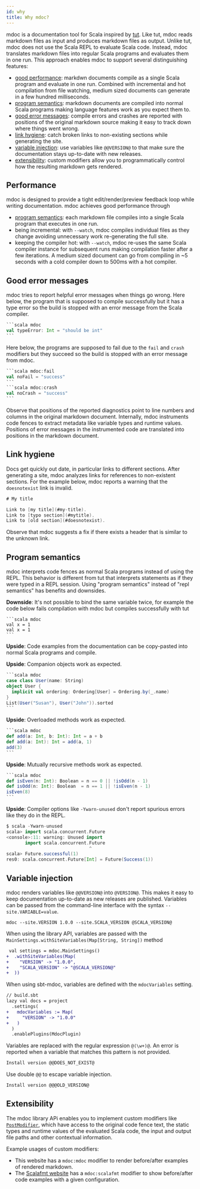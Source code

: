 ```yaml
---
id: why
title: Why mdoc?
---
```


mdoc is a documentation tool for Scala inspired by
[tut](http://tpolecat.github.io/tut/). Like tut, mdoc reads markdown files as
input and produces markdown files as output. Unlike tut, mdoc does not use the
Scala REPL to evaluate Scala code. Instead, mdoc translates markdown files into
regular Scala programs and evaluates them in one run. This approach enables mdoc
to support several distinguishing features:

- [good performance](#performance): markdwn documents compile as a single Scala
  program and evaluate in one run. Combined with incremental and hot compilation
  from file watching, medium sized documents can generate in a few hundred
  milliseconds.
- [program semantics](#program-semantics): markdown documents are compiled into
  normal Scala programs making language features work as you expect them to.
- [good error messages](#good-error-messages): compile errors and crashes are
  reported with positions of the original markdown source making it easy to
  track down where things went wrong.
- [link hygiene](#link-hygiene): catch broken links to non-existing sections
  while generating the site.
- [variable injection](#variable-injection): use variables like `@@VERSION@` to
  that make sure the documentation stays up-to-date with new releases.
- [extensibility](#extensibility): custom modifiers allow you to
  programmatically control how the resulting markdown gets rendered.

## Performance

mdoc is designed to provide a tight edit/render/preview feedback loop while
writing documentation. mdoc achieves good performance through

- [program semantics](#program-semantics): each markdown file compiles into a
  single Scala program that executes in one run.
- being incremental: with `--watch`, mdoc compiles individual files as they
  change avoiding unnecessary work re-generating the full site.
- keeping the compiler hot: with `--watch`, mdoc re-uses the same Scala compiler
  instance for subsequent runs making compilation faster after a few iterations.
  A medium sized document can go from compiling in ~5 seconds with a cold
  compiler down to 500ms with a hot compiler.

## Good error messages

mdoc tries to report helpful error messages when things go wrong. Here below,
the program that is supposed to compile successfully but it has a type error so
the build is stopped with an error message from the Scala compiler.

````scala mdoc:mdoc:crash
```scala mdoc
val typeError: Int = "should be int"
```
````

Here below, the programs are supposed to fail due to the `fail` and `crash`
modifiers but they succeed so the build is stopped with an error message from
mdoc.

````scala mdoc:mdoc:crash
```scala mdoc:fail
val noFail = "success"
```
```scala mdoc:crash
val noCrash = "success"
```
````

Observe that positions of the reported diagnostics point to line numbers and
columns in the original markdown document. Internally, mdoc instruments code
fences to extract metadata like variable types and runtime values. Positions of
error messages in the instrumented code are translated into positions in the
markdown document.

## Link hygiene

Docs get quickly out date, in particular links to different sections. After
generating a site, mdoc analyzes links for references to non-existent sections.
For the example below, mdoc reports a warning that the `doesnotexist` link is
invalid.

```scala mdoc:mdoc:crash
# My title

Link to [my title](#my-title).
Link to [typo section](#mytitle).
Link to [old section](#doesnotexist).
```

Observe that mdoc suggests a fix if there exists a header that is similar to the
unknown link.

## Program semantics

mdoc interprets code fences as normal Scala programs instead of using the REPL.
This behavior is different from tut that interprets statements as if they were
typed in a REPL session. Using "program semantics" instead of "repl semantics"
has benefits and downsides.

**Downside**: It's not possible to bind the same variable twice, for example the
code below fails compilation with mdoc but compiles successfully with tut

````
```scala mdoc
val x = 1
val x = 1
```
````

**Upside**: Code examples from the documentation can be copy-pasted into normal
Scala programs and compile.

**Upside**: Companion objects work as expected.

````scala mdoc:mdoc
```scala mdoc
case class User(name: String)
object User {
  implicit val ordering: Ordering[User] = Ordering.by(_.name)
}
List(User("Susan"), User("John")).sorted
```
````

**Upside**: Overloaded methods work as expected.

````scala mdoc:mdoc
```scala mdoc
def add(a: Int, b: Int): Int = a + b
def add(a: Int): Int = add(a, 1)
add(3)
```
````

**Upside**: Mutually recursive methods work as expected.

````scala mdoc:mdoc
```scala mdoc
def isEven(n: Int): Boolean = n == 0 || !isOdd(n - 1)
def isOdd(n: Int): Boolean  = n == 1 || !isEven(n - 1)
isEven(8)
```
````

**Upside**: Compiler options like `-Ywarn-unused` don't report spurious errors
like they do in the REPL.

```scala
$ scala -Ywarn-unused
scala> import scala.concurrent.Future
<console>:11: warning: Unused import
       import scala.concurrent.Future
                               ^
scala> Future.successful(1)
res0: scala.concurrent.Future[Int] = Future(Success(1))
```

## Variable injection

mdoc renders variables like `@@VERSION@` into `@VERSION@`. This makes it easy to
keep documentation up-to-date as new releases are published. Variables can be
passed from the command-line interface with the syntax `--site.VARIABLE=value`.

```
mdoc --site.VERSION 1.0.0 --site.SCALA_VERSION @SCALA_VERSION@
```

When using the library API, variables are passed with the
`MainSettings.withSiteVariables(Map[String, String])` method

```diff
 val settings = mdoc.MainSettings()
+  .withSiteVariables(Map(
+    "VERSION" -> "1.0.0",
+    "SCALA_VERSION" -> "@SCALA_VERSION@"
+  ))
```

When using sbt-mdoc, variables are defined with the `mdocVariables` setting.

```diff
// build.sbt
lazy val docs = project
  .settings(
+   mdocVariables := Map(
+     "VERSION" -> "1.0.0"
+   )
  )
  .enablePlugins(MdocPlugin)
```

Variables are replaced with the regular expression `@(\w+)@`. An error is
reported when a variable that matches this pattern is not provided.

```scala mdoc:mdoc:crash
Install version @@DOES_NOT_EXIST@
```

Use double `@@` to escape variable injection.

```scala mdoc:mdoc
Install version @@@OLD_VERSION@
```

## Extensibility

The mdoc library APi enables you to implement custom modifiers like
[`PostModifier`](modifiers.md#postmodifier), which have access to the original
code fence text, the static types and runtime values of the evaluated Scala
code, the input and output file paths and other contextual information.

Example usages of custom modifiers:

- This website has a `mdoc:mdoc` modifier to render before/after examples of
  rendered markdown.
- The [Scalafmt website](https://scalameta.org/scalafmt/docs/configuration.html)
  has a `mdoc:scalafmt` modifier to show before/after code examples with a given
  configuration.
